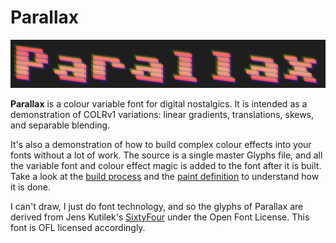 # Parallax

![parallax](screenshot.png)

**Parallax** is a colour variable font for digital nostalgics. It is intended as a demonstration of COLRv1 variations: linear gradients, translations, skews, and separable blending.

It's also a demonstration of how to build complex colour effects into your fonts without a lot of work. The source is a single master Glyphs file, and all the variable font and colour effect magic is added to the font after it is built. Take a look at the [build process](build-parallax.py) and the [paint definition](paints.py) to understand how it is done.

I can't draw, I just do font technology, and so the glyphs of Parallax are derived from Jens Kutilek's [SixtyFour](https://github.com/jenskutilek/homecomputer-fonts) under the Open Font License. This font is OFL licensed accordingly.
